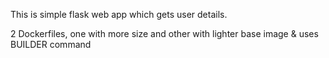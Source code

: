 This is simple flask web app which gets user details.

2 Dockerfiles, one with more size and other with lighter base image & uses BUILDER command
